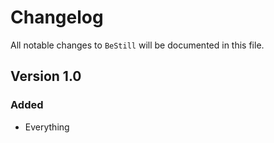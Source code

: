 # Changelog

All notable changes to `BeStill` will be documented in this file.

## Version 1.0

### Added
- Everything

